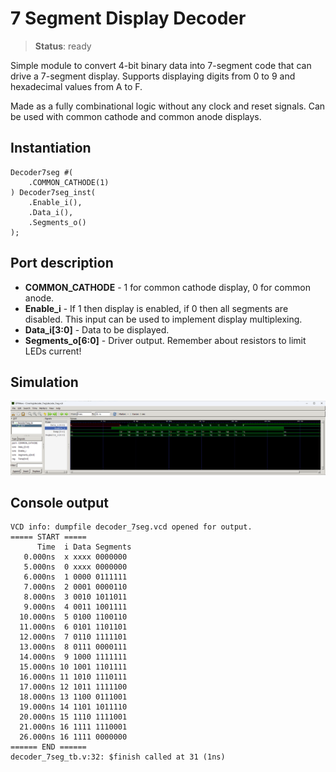 # 7 Segment Display Decoder

>**Status**: ready

Simple module to convert 4-bit binary data into 7-segment code that can drive a 7-segment display. Supports displaying digits from 0 to 9 and hexadecimal values from A to F.

Made as a fully combinational logic without any clock and reset signals. Can be used with common cathode and common anode displays.

## Instantiation

    Decoder7seg #(
        .COMMON_CATHODE(1)
    ) Decoder7seg_inst(
        .Enable_i(),
        .Data_i(),
        .Segments_o()
    );

## Port description

+ **COMMON_CATHODE** - 1 for common cathode display, 0 for common anode.
+ **Enable_i** - If 1 then display is enabled, if 0 then all segments are disabled. This input can be used to implement display multiplexing.
+ **Data_i[3:0]** - Data to be displayed.
+ **Segments_o[6:0]** - Driver output. Remember about resistors to limit LEDs current!
    
## Simulation

![Simulation](simulation.png "Simulation")

## Console output

    VCD info: dumpfile decoder_7seg.vcd opened for output.
    ===== START =====
          Time  i Data Segments
       0.000ns  x xxxx 0000000
       5.000ns  0 xxxx 0000000
       6.000ns  1 0000 0111111
       7.000ns  2 0001 0000110
       8.000ns  3 0010 1011011
       9.000ns  4 0011 1001111
      10.000ns  5 0100 1100110
      11.000ns  6 0101 1101101
      12.000ns  7 0110 1111101
      13.000ns  8 0111 0000111
      14.000ns  9 1000 1111111
      15.000ns 10 1001 1101111
      16.000ns 11 1010 1110111
      17.000ns 12 1011 1111100
      18.000ns 13 1100 0111001
      19.000ns 14 1101 1011110
      20.000ns 15 1110 1111001
      21.000ns 16 1111 1110001
      26.000ns 16 1111 0000000
    ====== END ======
    decoder_7seg_tb.v:32: $finish called at 31 (1ns)